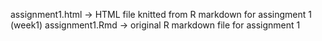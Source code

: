 assignment1.html -> HTML file knitted from R markdown for assingment 1 (week1)
assignment1.Rmd -> original R markdown file for assignment 1
